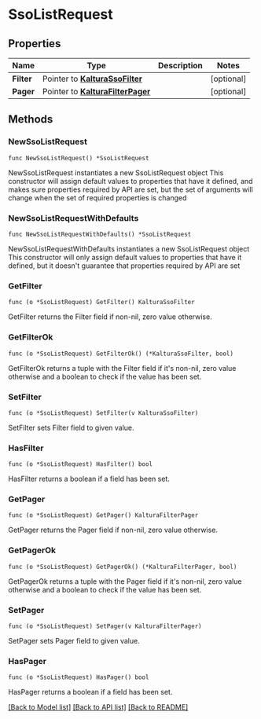# SsoListRequest

## Properties

Name | Type | Description | Notes
------------ | ------------- | ------------- | -------------
**Filter** | Pointer to [**KalturaSsoFilter**](KalturaSsoFilter.md) |  | [optional] 
**Pager** | Pointer to [**KalturaFilterPager**](KalturaFilterPager.md) |  | [optional] 

## Methods

### NewSsoListRequest

`func NewSsoListRequest() *SsoListRequest`

NewSsoListRequest instantiates a new SsoListRequest object
This constructor will assign default values to properties that have it defined,
and makes sure properties required by API are set, but the set of arguments
will change when the set of required properties is changed

### NewSsoListRequestWithDefaults

`func NewSsoListRequestWithDefaults() *SsoListRequest`

NewSsoListRequestWithDefaults instantiates a new SsoListRequest object
This constructor will only assign default values to properties that have it defined,
but it doesn't guarantee that properties required by API are set

### GetFilter

`func (o *SsoListRequest) GetFilter() KalturaSsoFilter`

GetFilter returns the Filter field if non-nil, zero value otherwise.

### GetFilterOk

`func (o *SsoListRequest) GetFilterOk() (*KalturaSsoFilter, bool)`

GetFilterOk returns a tuple with the Filter field if it's non-nil, zero value otherwise
and a boolean to check if the value has been set.

### SetFilter

`func (o *SsoListRequest) SetFilter(v KalturaSsoFilter)`

SetFilter sets Filter field to given value.

### HasFilter

`func (o *SsoListRequest) HasFilter() bool`

HasFilter returns a boolean if a field has been set.

### GetPager

`func (o *SsoListRequest) GetPager() KalturaFilterPager`

GetPager returns the Pager field if non-nil, zero value otherwise.

### GetPagerOk

`func (o *SsoListRequest) GetPagerOk() (*KalturaFilterPager, bool)`

GetPagerOk returns a tuple with the Pager field if it's non-nil, zero value otherwise
and a boolean to check if the value has been set.

### SetPager

`func (o *SsoListRequest) SetPager(v KalturaFilterPager)`

SetPager sets Pager field to given value.

### HasPager

`func (o *SsoListRequest) HasPager() bool`

HasPager returns a boolean if a field has been set.


[[Back to Model list]](../README.md#documentation-for-models) [[Back to API list]](../README.md#documentation-for-api-endpoints) [[Back to README]](../README.md)


